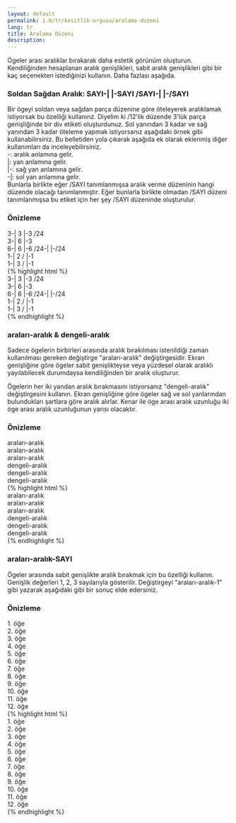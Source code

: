 ```yaml
---
layout: default
permalink: 1.0/tr/kesitlik-orgusu/aralama-duzeni
lang: tr
title: Aralama Düzeni
description: 
---
```


<p class="girlik">
  Ögeler arası aralıklar bırakarak daha estetik görünüm oluşturun. Kendiliğinden hesaplanan aralık genişlikleri, sabit aralık genişlikleri gibi bir kaç seçenekten istediğinizi kullanın. Daha fazlası aşağıda.
</p>
<h3>Soldan Sağdan Aralık: SAYI-| |-SAYI /SAYI-| |-/SAYI</h3>
<p>
	Bir ögeyi soldan veya sağdan parça düzenine göre öteleyerek aralıklamak istiyorsak bu özelliği kullanırız.
	Diyelim ki /12'lik düzende 3'lük parça genişliğinde bir div etiketi oluşturdunuz. Sol yanından 3 kadar ve sağ yanından 3 kadar öteleme yapmak istiyorsanız aşağıdaki örnek gibi kullanabilirsiniz. Bu belletiden yola çıkarak aşağıda ek olarak eklenmiş diğer kullanımları da inceleyebilirsiniz.
	<br>
	-: aralık anlamına gelir. <br>
	|: yan anlamına gelir. <br>
	|-: sağ yan anlamına gelir. <br>
	-|: sol yan anlamına gelir. <br>
	Bunlarla birlikte eğer /SAYI tanımlanmışsa aralık verme düzeninin hangi düzende olacağı tanımlanmıştır. Eğer bunlarla birlikte olmadan /SAYI düzeni tanımlanmışsa bu etiket için her şey /SAYI düzeninde oluşturulur.

</p>
<div class="örnek">
<h3>Önizleme</h3>
<div class="önizleme">
  <div data-gnl="3-| 3 |-3 /24">
  	3-| 3 |-3 /24
  </div>
  <div data-gnl="3-| 6 |-3">
    3-| 6 |-3
  </div>
  <div data-gnl="6-| 6 |-6 /24-| |-/24">
    6-| 6 |-6 /24-| |-/24
  </div>
  <div data-gnl="1-| 2 / |-1">
	1-| 2 / |-1
  </div>
  <div data-gnl="1-| 3 / |-1">
	1-| 3 / |-1
  </div>		
</div>
</div>
{% highlight html %}
<div data-gnl="3-| 3 |-3 /24">
  3-| 3 |-3 /24
</div>
<div data-gnl="3-| 6 |-3">
  3-| 6 |-3
</div>
<div data-gnl="6-| 6 |-6 /24-| |-/24">
  6-| 6 |-6 /24-| |-/24
</div>
<div data-gnl="1-| 2 / |-1">
  1-| 2 / |-1
</div>
<div data-gnl="1-| 3 / |-1">
  1-| 3 / |-1
</div>
{% endhighlight %}

<h3>araları-aralık & dengeli-aralık</h3>
<p>
  Sadece ögelerin birbirleri arasında aralık bırakılması istenildiği zaman kullanılması gereken değiştirge "araları-aralık" değiştirgesidir. Ekran genişliğine göre ögeler sabit genişlikteyse veya yüzdesel olarak aralıklı yayılabilecek durumdaysa kendiliğinden
  bir aralık oluşturur.
</p>
<p>
  Ögelerin her iki yandan aralık bırakmasını istiyorsanız "dengeli-aralık" değiştirgesini kullanın. Ekran genişliğine göre ögeler sağ ve sol yanlarından bulundukları şartlara göre aralık alırlar. Kenar ile öge arası aralık uzunluğu iki öge arası aralık
  uzunluğunun yarısı olacaktır.
</p>
<div class="örnek">
  <h3>Önizleme</h3>
  <div class="önizleme">
    <div data-gnl="araları-aralık">
      <div data-gnl="1 /8">
        araları-aralık
      </div>
      <div data-gnl="1 /8">
        araları-aralık
      </div>
      <div data-gnl="1 /8">
        araları-aralık
      </div>
    </div>
    <div data-gnl="dengeli-aralık">
      <div data-gnl="1 /8">
        dengeli-aralık
      </div>
      <div data-gnl="1 /8">
        dengeli-aralık
      </div>
      <div data-gnl="1 /8">
        dengeli-aralık
      </div>
    </div>
  </div>
</div>
{% highlight html %}
<div data-gnl="araları-aralık">
  <div data-gnl="1 /8">
    araları-aralık
  </div>
  <div data-gnl="1 /8">
    araları-aralık
  </div>
  <div data-gnl="1 /8">
    araları-aralık
  </div>
</div>
<div data-gnl="dengeli-aralık">
  <div data-gnl="1 /8">
    dengeli-aralık
  </div>
  <div data-gnl="1 /8">
    dengeli-aralık
  </div>
  <div data-gnl="1 /8">
    dengeli-aralık
  </div>
</div>
{% endhighlight %}

<h3>araları-aralık-SAYI</h3>
<p>
  Ögeler arasında sabit genişlikte aralık bırakmak için bu özelliği kullanın. Genişlik değerleri 1, 2, 3 sayılarıyla gösterilir. Değiştirgeyi "araları-aralık-1" gibi yazarak aşağıdaki gibi bir sonuç elde edersiniz.
</p>
<div class="örnek">
  <h3>Önizleme</h3>
  <div class="önizleme-1">
    <div data-gnl="araları-aralık-1 5-5">
      <div>
        <div class="kart">1. öğe</div>
      </div>
      <div>
        <div class="kart">2. öğe</div>
      </div>
      <div>
        <div class="kart">3. öğe</div>
      </div>
      <div>
        <div class="kart">4. öğe</div>
      </div>
      <div>
        <div class="kart">5. öğe</div>
      </div>
      <div data-gnl="2 /5">
        <div class="kart">6. öğe</div>
      </div>
      <div>
        <div class="kart">7. öğe</div>
      </div>
      <div>
        <div class="kart">8. öğe</div>
      </div>
      <div>
        <div class="kart">9. öğe</div>
      </div>
      <div>
        <div class="kart">10. öğe</div>
      </div>
      <div data-gnl="3 /5">
        <div class="kart">11. öğe</div>
      </div>
      <div>
        <div class="kart">12. öğe</div>
      </div>
    </div>
  </div>
</div>
{% highlight html %}
<div data-gnl="araları-aralık-1 5-5">
  <div>
    <div class="kart">1. öğe</div>
  </div>
  <div>
    <div class="kart">2. öğe</div>
  </div>
  <div>
    <div class="kart">3. öğe</div>
  </div>
  <div>
    <div class="kart">4. öğe</div>
  </div>
  <div>
    <div class="kart">5. öğe</div>
  </div>
  <div data-gnl="2 /5">
    <div class="kart">6. öğe</div>
  </div>
  <div>
    <div class="kart">7. öğe</div>
  </div>
  <div>
    <div class="kart">8. öğe</div>
  </div>
  <div>
    <div class="kart">9. öğe</div>
  </div>
  <div>
    <div class="kart">10. öğe</div>
  </div>
  <div data-gnl="3 /5">
    <div class="kart">11. öğe</div>
  </div>
  <div>
    <div class="kart">12. öğe</div>
  </div>
</div>
{% endhighlight %}